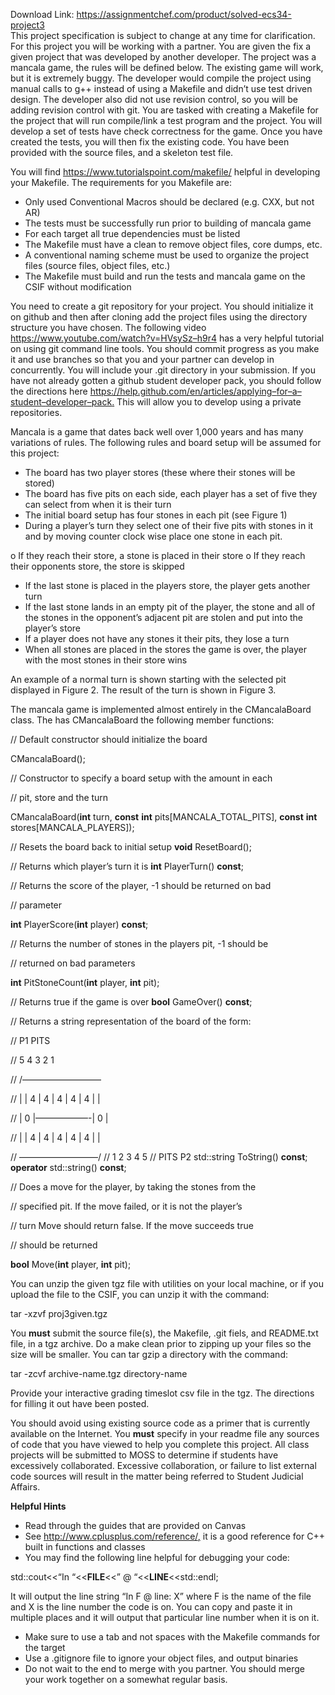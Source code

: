 Download Link: https://assignmentchef.com/product/solved-ecs34-project3
<br>
This project specification is subject to change at any time for clarification. For this project you will be working with a partner. You are given the fix a given project that was developed by another developer. The project was a mancala game, the rules will be defined below. The existing game will work, but it is extremely buggy. The developer would compile the project using manual calls to g++ instead of using a Makefile and didn’t use test driven design. The developer also did not use revision control, so you will be adding revision control with git. You are tasked with creating a Makefile for the project that will run compile/link a test program and the project. You will develop a set of tests have check correctness for the game. Once you have created the tests, you will then fix the existing code. You have been provided with the source files, and a skeleton test file.




You will find <a href="https://www.tutorialspoint.com/makefile/">https://www.tutorialspoint.com/makefile/</a> helpful in developing your Makefile. The requirements for you Makefile are:

<ul>

 <li>Only used Conventional Macros should be declared (e.g. CXX, but not AR)</li>

 <li>The tests must be successfully run prior to building of mancala game</li>

 <li>For each target all true dependencies must be listed</li>

 <li>The Makefile must have a clean to remove object files, core dumps, etc.</li>

 <li>A conventional naming scheme must be used to organize the project files (source files, object files, etc.)</li>

 <li>The Makefile must build and run the tests and mancala game on the CSIF without modification</li>

</ul>

You need to create a git repository for your project. You should initialize it on github and then after cloning add the project files using the directory structure you have chosen. The following video <a href="https://www.youtube.com/watch?v=HVsySz-h9r4">https://www.youtube.com/watch?v=HVsySz</a><a href="https://www.youtube.com/watch?v=HVsySz-h9r4">–</a><a href="https://www.youtube.com/watch?v=HVsySz-h9r4">h9r4</a> has a very helpful tutorial on using git command line tools. You should commit progress as you make it and use branches so that you and your partner can develop in concurrently. You will include your .git directory in your submission. If you have not already gotten a github student developer pack, you should follow the directions here <a href="https://help.github.com/en/articles/applying-for-a-student-developer-pack">https://help.github.com/en/articles/applying</a><a href="https://help.github.com/en/articles/applying-for-a-student-developer-pack">–</a><a href="https://help.github.com/en/articles/applying-for-a-student-developer-pack">for</a><a href="https://help.github.com/en/articles/applying-for-a-student-developer-pack">–</a><a href="https://help.github.com/en/articles/applying-for-a-student-developer-pack">a</a><a href="https://help.github.com/en/articles/applying-for-a-student-developer-pack">–</a><a href="https://help.github.com/en/articles/applying-for-a-student-developer-pack">student</a><a href="https://help.github.com/en/articles/applying-for-a-student-developer-pack">–</a><a href="https://help.github.com/en/articles/applying-for-a-student-developer-pack">developer</a><a href="https://help.github.com/en/articles/applying-for-a-student-developer-pack">–</a><a href="https://help.github.com/en/articles/applying-for-a-student-developer-pack">pack</a><a href="https://help.github.com/en/articles/applying-for-a-student-developer-pack">.</a> This will allow you to develop using a private repositories.




Mancala is a game that dates back well over 1,000 years and has many variations of rules. The following rules and board setup will be assumed for this project:

<ul>

 <li>The board has two player stores (these where their stones will be stored)</li>

 <li>The board has five pits on each side, each player has a set of five they can select from when it is their turn</li>

 <li>The initial board setup has four stones in each pit (see Figure 1)</li>

 <li>During a player’s turn they select one of their five pits with stones in it and by moving counter clock wise place one stone in each pit.</li>

</ul>

o If they reach their store, a stone is placed in their store o If they reach their opponents store, the store is skipped

<ul>

 <li>If the last stone is placed in the players store, the player gets another turn</li>

 <li>If the last stone lands in an empty pit of the player, the stone and all of the stones in the opponent’s adjacent pit are stolen and put into the player’s store</li>

 <li>If a player does not have any stones it their pits, they lose a turn</li>

 <li>When all stones are placed in the stores the game is over, the player with the most stones in their store wins</li>

</ul>

An example of a normal turn is shown starting with the selected pit displayed in Figure 2. The result of the turn is shown in Figure 3.

The mancala game is implemented almost entirely in the CMancalaBoard class. The has CMancalaBoard the following member functions:




// Default constructor should initialize the board

CMancalaBoard();




// Constructor to specify a board setup with the amount in each

// pit, store and the turn

CMancalaBoard(<strong>int</strong> turn, <strong>const</strong> <strong>int</strong> pits[MANCALA_TOTAL_PITS], <strong>const</strong> <strong>int</strong> stores[MANCALA_PLAYERS]);

// Resets the board back to initial setup         <strong>void</strong> ResetBoard();




// Returns which player’s turn it is <strong>int</strong> PlayerTurn() <strong>const</strong>;




// Returns the score of the player, -1 should be returned on bad

// parameter

<strong>int</strong> PlayerScore(<strong>int</strong> player) <strong>const</strong>;




// Returns the number of stones in the players pit, -1 should be

// returned on bad parameters

<strong>int</strong> PitStoneCount(<strong>int</strong> player, <strong>int</strong> pit);




// Returns true if the game is over <strong>bool</strong> GameOver() <strong>const</strong>;




// Returns a string representation of the board of the form:

// P1          PITS

//       5   4   3   2   1

// /—————————

// |   | 4 | 4 | 4 | 4 | 4 |   |

// | 0 |——————-| 0 |

// |   | 4 | 4 | 4 | 4 | 4 |   |

// —————————/ //       1   2   3   4   5 //              PITS          P2 std::string ToString() <strong>const</strong>; <strong>operator</strong> std::string() <strong>const</strong>;




// Does a move for the player, by taking the stones from the

// specified pit. If the move failed, or it is not the player’s

// turn Move should return false. If the move succeeds true

// should be returned

<strong>bool</strong> Move(<strong>int</strong> player, <strong>int</strong> pit);




You can unzip the given tgz file with utilities on your local machine, or if you upload the file to the CSIF, you can unzip it with the command:

tar -xzvf proj3given.tgz




You <strong>must</strong> submit the source file(s), the Makefile, .git fiels, and README.txt file, in a tgz archive.  Do a make clean prior to zipping up your files so the size will be smaller. You can tar gzip a directory with the command:

tar -zcvf archive-name.tgz directory-name




Provide your interactive grading timeslot csv file in the tgz. The directions for filling it out have been posted.




You should avoid using existing source code as a primer that is currently available on the Internet. You <strong>must</strong> specify in your readme file any sources of code that you have viewed to help you complete this project. All class projects will be submitted to MOSS to determine if students have excessively collaborated. Excessive collaboration, or failure to list external code sources will result in the matter being referred to Student Judicial Affairs.




<strong>Helpful Hints </strong>

<ul>

 <li>Read through the guides that are provided on Canvas</li>

 <li>See <a href="http://www.cplusplus.com/reference/">http://www.cplusplus.com/reference/</a><a href="http://www.cplusplus.com/reference/">,</a> it is a good reference for C++ built in functions and classes</li>

 <li>You may find the following line helpful for debugging your code:</li>

</ul>

std::cout&lt;&lt;“In “&lt;&lt;__FILE__&lt;&lt;” @ “&lt;&lt;__LINE__&lt;&lt;std::endl;

It will output the line string “In F @ line: X” where F is the name of the file and X is the line number the code is on. You can copy and paste it in multiple places and it will output that particular line number when it is on it.

<ul>

 <li>Make sure to use a tab and not spaces with the Makefile commands for the target</li>

 <li>Use a .gitignore file to ignore your object files, and output binaries</li>

 <li>Do not wait to the end to merge with you partner. You should merge your work together on a somewhat regular basis.</li>

</ul>


